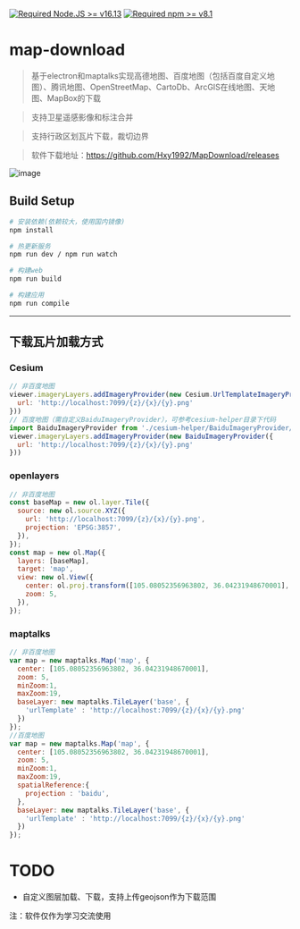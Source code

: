 [![Required Node.JS >= v16.13](https://img.shields.io/static/v1?label=node&message=%3E=16.13&logo=node.js&color)](https://nodejs.org/about/releases/)
[![Required npm >= v8.1](https://img.shields.io/static/v1?label=npm&message=%3E=8.1&logo=npm&color)](https://github.com/npm/cli/releases)
# map-download

> 基于electron和maptalks实现高德地图、百度地图（包括百度自定义地图）、腾讯地图、OpenStreetMap、CartoDb、ArcGIS在线地图、天地图、MapBox的下载

> 支持卫星遥感影像和标注合并

> 支持行政区划瓦片下载，裁切边界

> 软件下载地址：https://github.com/Hxy1992/MapDownload/releases

![image](https://user-images.githubusercontent.com/14800641/154039927-e8994f36-523b-40cb-b184-46a7d8e1a9f2.png)


## Build Setup

``` bash
# 安装依赖(依赖较大，使用国内镜像)
npm install

# 热更新服务
npm run dev / npm run watch

# 构建web
npm run build

# 构建应用
npm run compile

```
---

## 下载瓦片加载方式

### Cesium

```javascript
// 非百度地图
viewer.imageryLayers.addImageryProvider(new Cesium.UrlTemplateImageryProvider({
  url: 'http://localhost:7099/{z}/{x}/{y}.png'
}))
// 百度地图（需自定义BaiduImageryProvider），可参考cesium-helper目录下代码
import BaiduImageryProvider from './cesium-helper/BaiduImageryProvider/BaiduImageryProvider.js'
viewer.imageryLayers.addImageryProvider(new BaiduImageryProvider({
  url: 'http://localhost:7099/{z}/{x}/{y}.png'
}))

```

### openlayers

```javascript
// 非百度地图
const baseMap = new ol.layer.Tile({
  source: new ol.source.XYZ({
    url: 'http://localhost:7099/{z}/{x}/{y}.png',
    projection: 'EPSG:3857',
  }),
});
const map = new ol.Map({
  layers: [baseMap],
  target: 'map',
  view: new ol.View({
    center: ol.proj.transform([105.08052356963802, 36.04231948670001], 'EPSG:4326', 'EPSG:3857'),
    zoom: 5,
  }),
});

```

### maptalks

```javascript
// 非百度地图
var map = new maptalks.Map('map', {
  center: [105.08052356963802, 36.04231948670001],
  zoom: 5,
  minZoom:1,
  maxZoom:19,
  baseLayer: new maptalks.TileLayer('base', {
    'urlTemplate' : 'http://localhost:7099/{z}/{x}/{y}.png'
  })
});
//百度地图
var map = new maptalks.Map('map', {
  center: [105.08052356963802, 36.04231948670001],
  zoom: 5,
  minZoom:1,
  maxZoom:19,
  spatialReference:{
    projection : 'baidu',
  },
  baseLayer: new maptalks.TileLayer('base', {
    'urlTemplate' : 'http://localhost:7099/{z}/{x}/{y}.png'
  })
});
```

# TODO
+ 自定义图层加载、下载，支持上传geojson作为下载范围


注：软件仅作为学习交流使用
